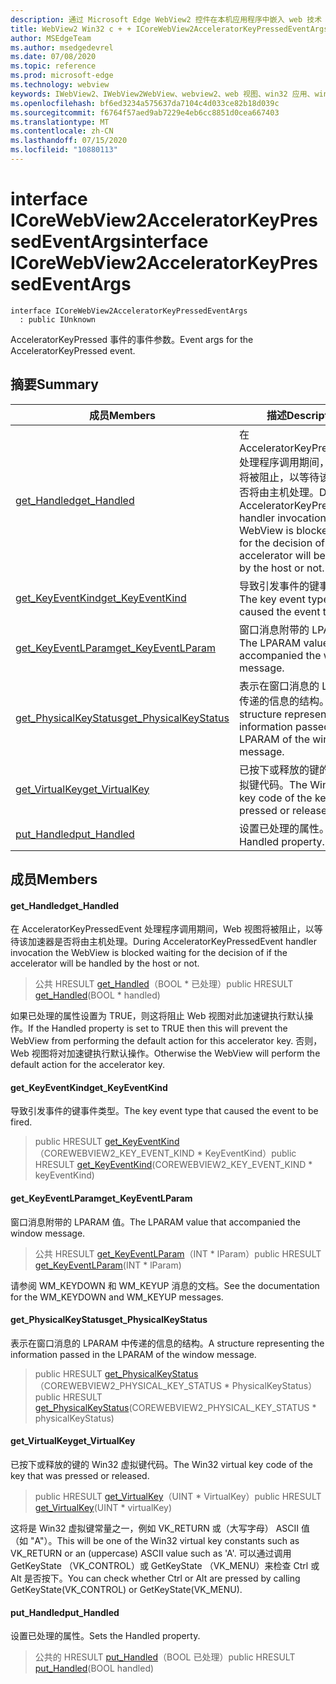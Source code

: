 ```yaml
---
description: 通过 Microsoft Edge WebView2 控件在本机应用程序中嵌入 web 技术（HTML、CSS 和 JavaScript）
title: WebView2 Win32 c + + ICoreWebView2AcceleratorKeyPressedEventArgs
author: MSEdgeTeam
ms.author: msedgedevrel
ms.date: 07/08/2020
ms.topic: reference
ms.prod: microsoft-edge
ms.technology: webview
keywords: IWebView2、IWebView2WebView、webview2、web 视图、win32 应用、win32、edge、ICoreWebView2、ICoreWebView2Controller、浏览器控件、边缘 html、ICoreWebView2AcceleratorKeyPressedEventArgs
ms.openlocfilehash: bf6ed3234a575637da7104c4d033ce82b18d039c
ms.sourcegitcommit: f6764f57aed9ab7229e4eb6cc8851d0cea667403
ms.translationtype: MT
ms.contentlocale: zh-CN
ms.lasthandoff: 07/15/2020
ms.locfileid: "10880113"
---
```

# <span data-ttu-id="d4a7b-104">interface ICoreWebView2AcceleratorKeyPressedEventArgs</span><span class="sxs-lookup"><span data-stu-id="d4a7b-104">interface ICoreWebView2AcceleratorKeyPressedEventArgs</span></span> 

```
interface ICoreWebView2AcceleratorKeyPressedEventArgs
  : public IUnknown
```

<span data-ttu-id="d4a7b-105">AcceleratorKeyPressed 事件的事件参数。</span><span class="sxs-lookup"><span data-stu-id="d4a7b-105">Event args for the AcceleratorKeyPressed event.</span></span>

## <span data-ttu-id="d4a7b-106">摘要</span><span class="sxs-lookup"><span data-stu-id="d4a7b-106">Summary</span></span>

 <span data-ttu-id="d4a7b-107">成员</span><span class="sxs-lookup"><span data-stu-id="d4a7b-107">Members</span></span>                        | <span data-ttu-id="d4a7b-108">描述</span><span class="sxs-lookup"><span data-stu-id="d4a7b-108">Descriptions</span></span>
--------------------------------|---------------------------------------------
[<span data-ttu-id="d4a7b-109">get_Handled</span><span class="sxs-lookup"><span data-stu-id="d4a7b-109">get_Handled</span></span>](#get_handled) | <span data-ttu-id="d4a7b-110">在 AcceleratorKeyPressedEvent 处理程序调用期间，Web 视图将被阻止，以等待该加速器是否将由主机处理。</span><span class="sxs-lookup"><span data-stu-id="d4a7b-110">During AcceleratorKeyPressedEvent handler invocation the WebView is blocked waiting for the decision of if the accelerator will be handled by the host or not.</span></span>
[<span data-ttu-id="d4a7b-111">get_KeyEventKind</span><span class="sxs-lookup"><span data-stu-id="d4a7b-111">get_KeyEventKind</span></span>](#get_keyeventkind) | <span data-ttu-id="d4a7b-112">导致引发事件的键事件类型。</span><span class="sxs-lookup"><span data-stu-id="d4a7b-112">The key event type that caused the event to be fired.</span></span>
[<span data-ttu-id="d4a7b-113">get_KeyEventLParam</span><span class="sxs-lookup"><span data-stu-id="d4a7b-113">get_KeyEventLParam</span></span>](#get_keyeventlparam) | <span data-ttu-id="d4a7b-114">窗口消息附带的 LPARAM 值。</span><span class="sxs-lookup"><span data-stu-id="d4a7b-114">The LPARAM value that accompanied the window message.</span></span>
[<span data-ttu-id="d4a7b-115">get_PhysicalKeyStatus</span><span class="sxs-lookup"><span data-stu-id="d4a7b-115">get_PhysicalKeyStatus</span></span>](#get_physicalkeystatus) | <span data-ttu-id="d4a7b-116">表示在窗口消息的 LPARAM 中传递的信息的结构。</span><span class="sxs-lookup"><span data-stu-id="d4a7b-116">A structure representing the information passed in the LPARAM of the window message.</span></span>
[<span data-ttu-id="d4a7b-117">get_VirtualKey</span><span class="sxs-lookup"><span data-stu-id="d4a7b-117">get_VirtualKey</span></span>](#get_virtualkey) | <span data-ttu-id="d4a7b-118">已按下或释放的键的 Win32 虚拟键代码。</span><span class="sxs-lookup"><span data-stu-id="d4a7b-118">The Win32 virtual key code of the key that was pressed or released.</span></span>
[<span data-ttu-id="d4a7b-119">put_Handled</span><span class="sxs-lookup"><span data-stu-id="d4a7b-119">put_Handled</span></span>](#put_handled) | <span data-ttu-id="d4a7b-120">设置已处理的属性。</span><span class="sxs-lookup"><span data-stu-id="d4a7b-120">Sets the Handled property.</span></span>

## <span data-ttu-id="d4a7b-121">成员</span><span class="sxs-lookup"><span data-stu-id="d4a7b-121">Members</span></span>

#### <span data-ttu-id="d4a7b-122">get_Handled</span><span class="sxs-lookup"><span data-stu-id="d4a7b-122">get_Handled</span></span> 

<span data-ttu-id="d4a7b-123">在 AcceleratorKeyPressedEvent 处理程序调用期间，Web 视图将被阻止，以等待该加速器是否将由主机处理。</span><span class="sxs-lookup"><span data-stu-id="d4a7b-123">During AcceleratorKeyPressedEvent handler invocation the WebView is blocked waiting for the decision of if the accelerator will be handled by the host or not.</span></span>

> <span data-ttu-id="d4a7b-124">公共 HRESULT [get_Handled](#get_handled)（BOOL \* 已处理）</span><span class="sxs-lookup"><span data-stu-id="d4a7b-124">public HRESULT [get_Handled](#get_handled)(BOOL \* handled)</span></span>

<span data-ttu-id="d4a7b-125">如果已处理的属性设置为 TRUE，则这将阻止 Web 视图对此加速键执行默认操作。</span><span class="sxs-lookup"><span data-stu-id="d4a7b-125">If the Handled property is set to TRUE then this will prevent the WebView from performing the default action for this accelerator key.</span></span> <span data-ttu-id="d4a7b-126">否则，Web 视图将对加速键执行默认操作。</span><span class="sxs-lookup"><span data-stu-id="d4a7b-126">Otherwise the WebView will perform the default action for the accelerator key.</span></span>

#### <span data-ttu-id="d4a7b-127">get_KeyEventKind</span><span class="sxs-lookup"><span data-stu-id="d4a7b-127">get_KeyEventKind</span></span> 

<span data-ttu-id="d4a7b-128">导致引发事件的键事件类型。</span><span class="sxs-lookup"><span data-stu-id="d4a7b-128">The key event type that caused the event to be fired.</span></span>

> <span data-ttu-id="d4a7b-129">public HRESULT [get_KeyEventKind](#get_keyeventkind)（COREWEBVIEW2_KEY_EVENT_KIND \* KeyEventKind）</span><span class="sxs-lookup"><span data-stu-id="d4a7b-129">public HRESULT [get_KeyEventKind](#get_keyeventkind)(COREWEBVIEW2_KEY_EVENT_KIND \* keyEventKind)</span></span>

#### <span data-ttu-id="d4a7b-130">get_KeyEventLParam</span><span class="sxs-lookup"><span data-stu-id="d4a7b-130">get_KeyEventLParam</span></span> 

<span data-ttu-id="d4a7b-131">窗口消息附带的 LPARAM 值。</span><span class="sxs-lookup"><span data-stu-id="d4a7b-131">The LPARAM value that accompanied the window message.</span></span>

> <span data-ttu-id="d4a7b-132">公共 HRESULT [get_KeyEventLParam](#get_keyeventlparam)（INT \* lParam）</span><span class="sxs-lookup"><span data-stu-id="d4a7b-132">public HRESULT [get_KeyEventLParam](#get_keyeventlparam)(INT \* lParam)</span></span>

<span data-ttu-id="d4a7b-133">请参阅 WM_KEYDOWN 和 WM_KEYUP 消息的文档。</span><span class="sxs-lookup"><span data-stu-id="d4a7b-133">See the documentation for the WM_KEYDOWN and WM_KEYUP messages.</span></span>

#### <span data-ttu-id="d4a7b-134">get_PhysicalKeyStatus</span><span class="sxs-lookup"><span data-stu-id="d4a7b-134">get_PhysicalKeyStatus</span></span> 

<span data-ttu-id="d4a7b-135">表示在窗口消息的 LPARAM 中传递的信息的结构。</span><span class="sxs-lookup"><span data-stu-id="d4a7b-135">A structure representing the information passed in the LPARAM of the window message.</span></span>

> <span data-ttu-id="d4a7b-136">public HRESULT [get_PhysicalKeyStatus](#get_physicalkeystatus)（COREWEBVIEW2_PHYSICAL_KEY_STATUS \* PhysicalKeyStatus）</span><span class="sxs-lookup"><span data-stu-id="d4a7b-136">public HRESULT [get_PhysicalKeyStatus](#get_physicalkeystatus)(COREWEBVIEW2_PHYSICAL_KEY_STATUS \* physicalKeyStatus)</span></span>

#### <span data-ttu-id="d4a7b-137">get_VirtualKey</span><span class="sxs-lookup"><span data-stu-id="d4a7b-137">get_VirtualKey</span></span> 

<span data-ttu-id="d4a7b-138">已按下或释放的键的 Win32 虚拟键代码。</span><span class="sxs-lookup"><span data-stu-id="d4a7b-138">The Win32 virtual key code of the key that was pressed or released.</span></span>

> <span data-ttu-id="d4a7b-139">public HRESULT [get_VirtualKey](#get_virtualkey)（UINT \* VirtualKey）</span><span class="sxs-lookup"><span data-stu-id="d4a7b-139">public HRESULT [get_VirtualKey](#get_virtualkey)(UINT \* virtualKey)</span></span>

<span data-ttu-id="d4a7b-140">这将是 Win32 虚拟键常量之一，例如 VK_RETURN 或（大写字母） ASCII 值（如 "A"）。</span><span class="sxs-lookup"><span data-stu-id="d4a7b-140">This will be one of the Win32 virtual key constants such as VK_RETURN or an (uppercase) ASCII value such as 'A'.</span></span> <span data-ttu-id="d4a7b-141">可以通过调用 GetKeyState （VK_CONTROL）或 GetKeyState （VK_MENU）来检查 Ctrl 或 Alt 是否按下。</span><span class="sxs-lookup"><span data-stu-id="d4a7b-141">You can check whether Ctrl or Alt are pressed by calling GetKeyState(VK_CONTROL) or GetKeyState(VK_MENU).</span></span>

#### <span data-ttu-id="d4a7b-142">put_Handled</span><span class="sxs-lookup"><span data-stu-id="d4a7b-142">put_Handled</span></span> 

<span data-ttu-id="d4a7b-143">设置已处理的属性。</span><span class="sxs-lookup"><span data-stu-id="d4a7b-143">Sets the Handled property.</span></span>

> <span data-ttu-id="d4a7b-144">公共的 HRESULT [put_Handled](#put_handled)（BOOL 已处理）</span><span class="sxs-lookup"><span data-stu-id="d4a7b-144">public HRESULT [put_Handled](#put_handled)(BOOL handled)</span></span>


